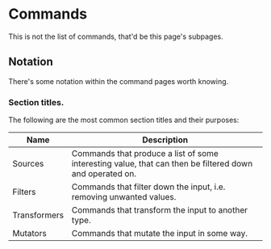 # Commands
This is not the list of commands, that'd be this page's subpages.
## Notation
There's some notation within the command pages worth knowing.
### Section titles.
The following are the most common section titles and their purposes:
<table>
<thead>
  <tr>
    <th>Name</th>
    <th>Description</th>
  </tr>
</thead>
<tbody>
  <tr>
    <td>Sources</td>
    <td>Commands that produce a list of some interesting value, that can then be filtered down and operated on.</td>
  </tr>
  <tr>
    <td>Filters</td>
    <td>Commands that filter down the input, i.e. removing unwanted values.</td>
  </tr>
  <tr>
    <td>Transformers</td>
    <td>Commands that transform the input to another type.</td>
  </tr>
  <tr>
    <td>Mutators</td>
    <td>Commands that mutate the input in some way.</td>
  </tr>
</tbody>
</table>